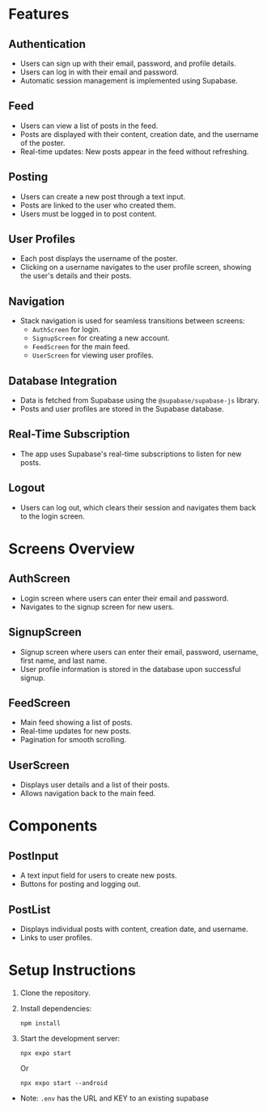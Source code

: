 
# Features

## Authentication
- Users can sign up with their email, password, and profile details.
- Users can log in with their email and password.
- Automatic session management is implemented using Supabase.

## Feed
- Users can view a list of posts in the feed.
- Posts are displayed with their content, creation date, and the username of the poster.
- Real-time updates: New posts appear in the feed without refreshing.

## Posting
- Users can create a new post through a text input.
- Posts are linked to the user who created them.
- Users must be logged in to post content.

## User Profiles
- Each post displays the username of the poster.
- Clicking on a username navigates to the user profile screen, showing the user's details and their posts.

## Navigation
- Stack navigation is used for seamless transitions between screens:
  - `AuthScreen` for login.
  - `SignupScreen` for creating a new account.
  - `FeedScreen` for the main feed.
  - `UserScreen` for viewing user profiles.

## Database Integration
- Data is fetched from Supabase using the `@supabase/supabase-js` library.
- Posts and user profiles are stored in the Supabase database.

## Real-Time Subscription
- The app uses Supabase's real-time subscriptions to listen for new posts.

## Logout
- Users can log out, which clears their session and navigates them back to the login screen.

# Screens Overview

## AuthScreen
- Login screen where users can enter their email and password.
- Navigates to the signup screen for new users.

## SignupScreen
- Signup screen where users can enter their email, password, username, first name, and last name.
- User profile information is stored in the database upon successful signup.

## FeedScreen
- Main feed showing a list of posts.
- Real-time updates for new posts.
- Pagination for smooth scrolling.

## UserScreen
- Displays user details and a list of their posts.
- Allows navigation back to the main feed.

# Components

## PostInput
- A text input field for users to create new posts.
- Buttons for posting and logging out.

## PostList
- Displays individual posts with content, creation date, and username.
- Links to user profiles.

# Setup Instructions

1. Clone the repository.
2. Install dependencies:
   ```
   npm install
   ```
3. Start the development server:
   ```
   npx expo start
   ```

   Or
   ```
   npx expo start --android
   ```
- Note: `.env` has the URL and KEY to an existing supabase

